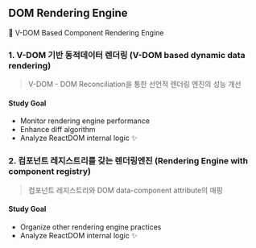 ## DOM Rendering Engine

🚀 V-DOM Based Component Rendering Engine


### 1. V-DOM 기반 동적데이터 렌더링 (V-DOM based dynamic data rendering)

> V-DOM - DOM Reconciliation을 통한 선언적 렌더링 엔진의 성능 개선

#### Study Goal
- Monitor rendering engine performance
- Enhance diff algorithm
- Analyze ReactDOM internal logic ✨


### 2. 컴포넌트 레지스트리를 갖는 렌더링엔진 (Rendering Engine with component registry)

> 컴포넌트 레지스트리와 DOM data-component attribute의 매핑

#### Study Goal
- Organize other rendering engine practices
- Analyze ReactDOM internal logic ✨
